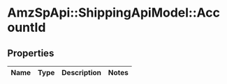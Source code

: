 # AmzSpApi::ShippingApiModel::AccountId

## Properties
Name | Type | Description | Notes
------------ | ------------- | ------------- | -------------


